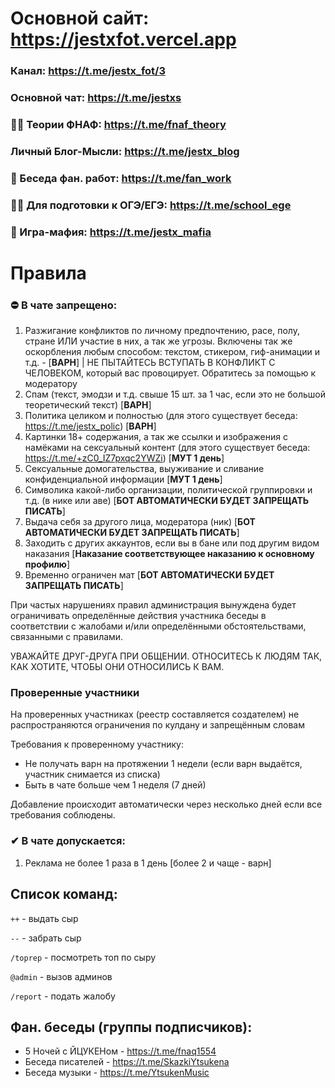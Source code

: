 # Основной сайт: https://jestxfot.vercel.app

### Канал: https://t.me/jestx_fot/3

### Основной чат: https://t.me/jestxs

### 🕵️‍♂️ Теории ФНАФ: https://t.me/fnaf_theory

### Личный Блог-Мысли: https://t.me/jestx_blog

### 🎨 Беседа фан. работ: https://t.me/fan_work

### 👨‍🎓 Для подготовки к ОГЭ/ЕГЭ: https://t.me/school_ege

### 🚬 Игра-мафия: https://t.me/jestx_mafia

# Правила
### ⛔️ В чате запрещено:

1) Разжигание конфликтов по личному предпочтению, расе, полу, стране ИЛИ участие в них, а так же угрозы. Включены так же оскорбления любым способом: текстом, стикером, гиф-анимации и т.д. - [**ВАРН**] | НЕ ПЫТАЙТЕСЬ ВСТУПАТЬ В КОНФЛИКТ С ЧЕЛОВЕКОМ, который вас провоцирует. Обратитесь за помощью к модератору
2) Спам (текст, эмодзи и т.д. свыше 15 шт. за 1 час, если это не большой теоретический текст) [**ВАРН**]
3) Политика целиком и полностью (для этого существует беседа: https://t.me/jestx_polic) [**ВАРН**]
4) Картинки 18+ содержания, а так же ссылки и изображения с намёками на сексуальный контент (для этого существует беседа: https://t.me/+zC0_IZ7pxqc2YWZi) [**МУТ 1 день**]
5) Сексуальные домогательства, выуживание и сливание конфиденциальной информации [**МУТ 1 день**]
6) Символика какой-либо организации, политической группировки и т.д. (в нике или аве) [**БОТ АВТОМАТИЧЕСКИ БУДЕТ ЗАПРЕЩАТЬ ПИСАТЬ**]
7) Выдача себя за другого лица, модератора (ник) [**БОТ АВТОМАТИЧЕСКИ БУДЕТ ЗАПРЕЩАТЬ ПИСАТЬ**]
8) Заходить с других аккаунтов, если вы в бане или под другим видом наказания [**Наказание соответствующее наказанию к основному профилю**]
9) Временно ограничен мат [**БОТ АВТОМАТИЧЕСКИ БУДЕТ ЗАПРЕЩАТЬ ПИСАТЬ**]


При частых нарушениях правил администрация вынуждена будет ограничивать определённые действия участника беседы в соответствии с жалобами и/или определёнными обстоятельствами, связанными с правилами. 

УВАЖАЙТЕ ДРУГ-ДРУГА ПРИ ОБЩЕНИИ. ОТНОСИТЕСЬ К ЛЮДЯМ ТАК, КАК ХОТИТЕ, ЧТОБЫ ОНИ ОТНОСИЛИСЬ К ВАМ. 

### Проверенные участники
На проверенных участниках (реестр составляется создателем) не распространяются ограничения по кулдану и запрещённым словам 

Требования к проверенному участнику:
- Не получать варн на протяжении 1 недели (если варн выдаётся, участник снимается из списка)
- Быть в чате больше чем 1 неделя (7 дней)

Добавление происходит автоматически через несколько дней если все требования соблюдены.

### ✔ В чате допускается:
1) Реклама не более 1 раза в 1 день [более 2 и чаще - варн]

## Список команд:
`++` - выдать сыр

`--` - забрать сыр

`/toprep` - посмотреть топ по сыру

`@admin` - вызов админов

`/report` - подать жалобу

## Фан. беседы (группы подписчиков):
- 5 Ночей с ЙЦУКЕНом - https://t.me/fnaq1554
- Беседа писателей - https://t.me/SkazkiYtsukena
- Беседа музыки - https://t.me/YtsukenMusic
